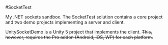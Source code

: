 #SocketTest

My .NET sockets sandbox. The SocketTest solution contains a core project and two demo projects implementing a server and client.

UnitySocketDemo is a Unity 5 project that implements the client. ~~This, however, requires the Pro addon (Android, iOS, WP) for each platform.~~
